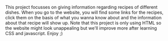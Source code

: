 This project focusses on giving information regarding recipes of different dishes. When you go to the website, you will find some links for the recipes, click them on the basis of what you wanna know about and the information about that recipe will show up.
Note that this project is only using HTML so the website might look unappealing but we'll improve more after learning CSS and javascript.
Enjoy ;)


